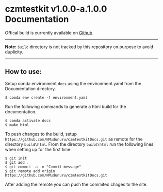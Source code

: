 czmtestkit v1.0.0-a.1.0.0 Documentation
================================

Offical build is currently available on [Github](https://github.com/NMudunuru/czmtestkitDocs.git). 

----

**Note:**
``build`` directory is not tracked by this repository on purpose to avoid duplicity. 

----

How to use:
-----------

Setup conda environment ``docs`` using the environment.yaml from the Documentation directory.

    $ conda env create -f environment.yaml

Run the following commands to generate a html build for the documentation.

    $ conda activate docs
    $ make html

To push changes to the build, setup ``https://github.com/NMudunuru/czmtestkitDocs.git`` as remote for the directory ``build\html``.
From the directory ``build\html`` run the following lines when setting up for the first time

    $ git init
    $ git add .
    $ git commit -a -m "Commit message"
    $ git remote add origin https://github.com/NMudunuru/czmtestkitDocs.git

After adding the remote you can push the commited chages to the site. 
